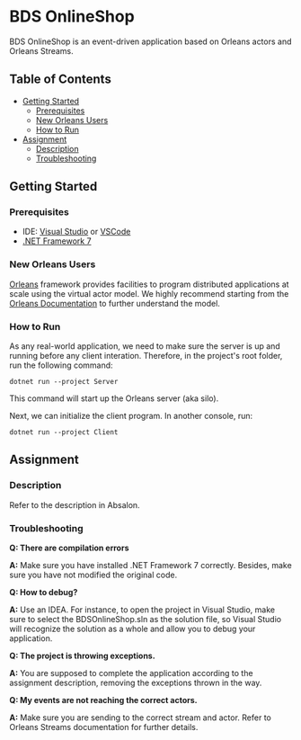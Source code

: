 # BDS OnlineShop

BDS OnlineShop is an event-driven application based on Orleans actors and Orleans Streams.

## Table of Contents
- [Getting Started](#getting-started)
    * [Prerequisites](#prerequisites)
    * [New Orleans Users](#orleans)
    * [How to Run](#run)
- [Assignment](#assignment)
    * [Description](#description)
    * [Troubleshooting](#troubleshooting)

## <a name="getting-started"></a>Getting Started

### <a name="prerequisites"></a>Prerequisites

- IDE: [Visual Studio](https://visualstudio.microsoft.com/vs/community/) or [VSCode](https://code.visualstudio.com/)
- [.NET Framework 7](https://dotnet.microsoft.com/en-us/download/dotnet/7.0)

### <a name="orleans"></a>New Orleans Users

[Orleans](https://learn.microsoft.com/en-us/dotnet/orleans/) framework provides facilities to program distributed applications at scale using the virtual actor model. We highly recommend starting from the [Orleans Documentation](https://learn.microsoft.com/en-us/dotnet/orleans/overview) to further understand the model.

### <a name="run"></a>How to Run

As any real-world application, we need to make sure the server is up and running before any client interation.
Therefore, in the project's root folder, run the following command:

```
dotnet run --project Server
```

This command will start up the Orleans server (aka silo).

Next, we can initialize the client program. In another console, run:

```
dotnet run --project Client
```

## <a name="exercise"></a>Assignment

### <a name="description"></a>Description

Refer to the description in Absalon.

### <a name="troubleshooting"></a>Troubleshooting

**Q: There are compilation errors**

**A:** Make sure you have installed .NET Framework 7 correctly. Besides, make sure you have not modified the original code.

**Q: How to debug?**

**A:** Use an IDEA. For instance, to open the project in Visual Studio, make sure to select the BDSOnlineShop.sln as the solution file, so Visual Studio will recognize the solution as a whole and allow you to debug your application.

**Q: The project is throwing exceptions.**

**A:** You are supposed to complete the application according to the assignment description, removing the exceptions thrown in the way.

**Q: My events are not reaching the correct actors.**

**A:** Make sure you are sending to the correct stream and actor. Refer to Orleans Streams documentation for further details.
